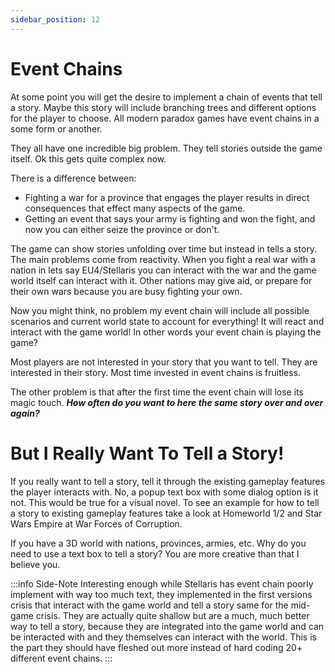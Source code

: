 ```yaml
---
sidebar_position: 12
---
```

# Event Chains

At some point you will get the desire to implement a chain of events that tell a story. Maybe this story will include branching trees and different options for the player to choose. All modern paradox games have event chains in a some form or another.

They all have one incredible big problem. They tell stories outside the game itself. Ok this gets quite complex now.

There is a difference between:
- Fighting a war for a province that engages the player results in direct consequences that effect many aspects of the game.
- Getting an event that says your army is fighting and won the fight, and now you can either seize the province or don't.

The game can show stories unfolding over time but instead in tells a story. The main problems come from reactivity. When you fight a real war with a nation in lets say EU4/Stellaris you can interact with the war and the game world itself can interact with it. Other nations may give aid, or prepare for their own wars because you are busy fighting your own.

Now you might think, no problem my event chain will include all possible scenarios and current world state to account for everything! It will react and interact with the game world! In other words your event chain is playing the game?

Most players are not interested in your story that you want to tell. They are interested in their story. Most time invested in event chains is fruitless. 

The other problem is that after the first time the event chain will lose its magic touch. ***How often do you want to here the same story over and over again?***

# But I Really Want To Tell a Story!

If you really want to tell a story, tell it through the existing gameplay features the player interacts with. No, a popup text box with some dialog option is it not. This would be true for a visual novel. To see an example for how to tell a story to existing gameplay features take a look at Homeworld 1/2 and Star Wars Empire at War Forces of Corruption.

If you have a 3D world with nations, provinces, armies, etc. Why do you need to use a text box to tell a story? You are more creative than that I believe you.

:::info Side-Note 
Interesting enough while Stellaris has event chain poorly implement with way too much text, they implemented in the first versions crisis that interact with the game world and tell a story same for the mid-game crisis. They are actually quite shallow but are a much, much better way to tell a story, because they are integrated into the game world and can be interacted with and they themselves can interact with the world. This is the part they should have fleshed out more instead of hard coding 20+ different event chains.
:::